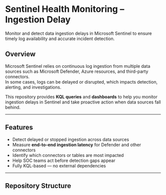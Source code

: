 # Sentinel Health Monitoring – Ingestion Delay

Monitor and detect data ingestion delays in Microsoft Sentinel to ensure timely log availability and accurate incident detection.

## Overview

Microsoft Sentinel relies on continuous log ingestion from multiple data sources such as Microsoft Defender, Azure resources, and third-party connectors.  
In some cases, logs can be delayed or disrupted, which impacts detection, alerting, and investigations.

This repository provides **KQL queries** and **dashboards** to help you monitor ingestion delays in Sentinel and take proactive action when data sources fall behind.

---

## Features

- Detect delayed or stopped ingestion across data sources  
- Measure **end-to-end ingestion latency** for Defender and other connectors  
- Identify which connectors or tables are most impacted  
- Help SOC teams act before detection gaps appear  
- Fully KQL-based — no external dependencies

---

## Repository Structure

